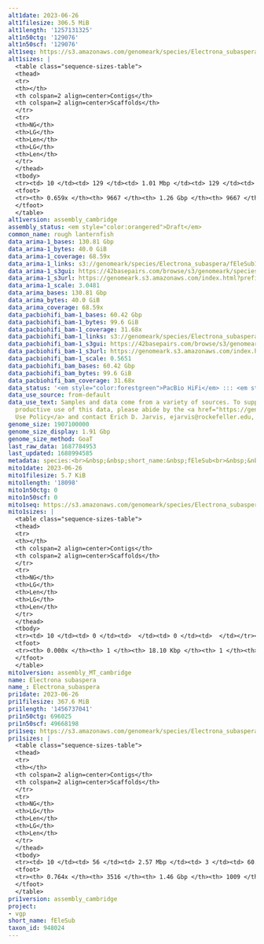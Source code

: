 ```yaml
---
alt1date: 2023-06-26
alt1filesize: 306.5 MiB
alt1length: '1257131325'
alt1n50ctg: '129076'
alt1n50scf: '129076'
alt1seq: https://s3.amazonaws.com/genomeark/species/Electrona_subaspera/fEleSub1/assembly_cambridge/fEleSub1.alt.asm.20230626.fasta.gz
alt1sizes: |
  <table class="sequence-sizes-table">
  <thead>
  <tr>
  <th></th>
  <th colspan=2 align=center>Contigs</th>
  <th colspan=2 align=center>Scaffolds</th>
  </tr>
  <tr>
  <th>NG</th>
  <th>LG</th>
  <th>Len</th>
  <th>LG</th>
  <th>Len</th>
  </tr>
  </thead>
  <tbody>
  <tr><td> 10 </td><td> 129 </td><td> 1.01 Mbp </td><td> 129 </td><td> 1.01 Mbp </td></tr><tr><td> 20 </td><td> 382 </td><td> 0.59 Mbp </td><td> 382 </td><td> 0.59 Mbp </td></tr><tr><td> 30 </td><td> 782 </td><td> 386.80 Kbp </td><td> 782 </td><td> 386.80 Kbp </td></tr><tr><td> 40 </td><td> 1410 </td><td> 241.55 Kbp </td><td> 1410 </td><td> 241.55 Kbp </td></tr><tr style="background-color:#cccccc;"><td> 50 </td><td> 2490 </td><td> 129.08 Kbp </td><td> 2490 </td><td> 129.08 Kbp </td></tr><tr><td> 60 </td><td> 5035 </td><td> 41.59 Kbp </td><td> 5035 </td><td> 41.59 Kbp </td></tr><tr><td> 70 </td><td> 0 </td><td>  </td><td> 0 </td><td>  </td></tr><tr><td> 80 </td><td> 0 </td><td>  </td><td> 0 </td><td>  </td></tr><tr><td> 90 </td><td> 0 </td><td>  </td><td> 0 </td><td>  </td></tr><tr><td> 100 </td><td> 0 </td><td>  </td><td> 0 </td><td>  </td></tr></tbody>
  <tfoot>
  <tr><th> 0.659x </th><th> 9667 </th><th> 1.26 Gbp </th><th> 9667 </th><th> 1.26 Gbp </th></tr>
  </tfoot>
  </table>
alt1version: assembly_cambridge
assembly_status: <em style="color:orangered">Draft</em>
common_name: rough lanternfish
data_arima-1_bases: 130.81 Gbp
data_arima-1_bytes: 40.0 GiB
data_arima-1_coverage: 68.59x
data_arima-1_links: s3://genomeark/species/Electrona_subaspera/fEleSub1/genomic_data/arima/<br>
data_arima-1_s3gui: https://42basepairs.com/browse/s3/genomeark/species/Electrona_subaspera/fEleSub1/genomic_data/arima/
data_arima-1_s3url: https://genomeark.s3.amazonaws.com/index.html?prefix=species/Electrona_subaspera/fEleSub1/genomic_data/arima/
data_arima-1_scale: 3.0481
data_arima_bases: 130.81 Gbp
data_arima_bytes: 40.0 GiB
data_arima_coverage: 68.59x
data_pacbiohifi_bam-1_bases: 60.42 Gbp
data_pacbiohifi_bam-1_bytes: 99.6 GiB
data_pacbiohifi_bam-1_coverage: 31.68x
data_pacbiohifi_bam-1_links: s3://genomeark/species/Electrona_subaspera/fEleSub1/genomic_data/pacbio_hifi/<br>
data_pacbiohifi_bam-1_s3gui: https://42basepairs.com/browse/s3/genomeark/species/Electrona_subaspera/fEleSub1/genomic_data/pacbio_hifi/
data_pacbiohifi_bam-1_s3url: https://genomeark.s3.amazonaws.com/index.html?prefix=species/Electrona_subaspera/fEleSub1/genomic_data/pacbio_hifi/
data_pacbiohifi_bam-1_scale: 0.5651
data_pacbiohifi_bam_bases: 60.42 Gbp
data_pacbiohifi_bam_bytes: 99.6 GiB
data_pacbiohifi_bam_coverage: 31.68x
data_status: '<em style="color:forestgreen">PacBio HiFi</em> ::: <em style="color:forestgreen">Arima</em>'
data_use_source: from-default
data_use_text: Samples and data come from a variety of sources. To support fair and
  productive use of this data, please abide by the <a href="https://genome10k.soe.ucsc.edu/data-use-policies/">Data
  Use Policy</a> and contact Erich D. Jarvis, ejarvis@rockefeller.edu, with any questions.
genome_size: 1907100000
genome_size_display: 1.91 Gbp
genome_size_method: GoaT
last_raw_data: 1687784953
last_updated: 1688994585
metadata: species:<br>&nbsp;&nbsp;short_name:&nbsp;fEleSub<br>&nbsp;&nbsp;name:&nbsp;Electrona&nbsp;subaspera<br>&nbsp;&nbsp;taxon_id:&nbsp;948024<br>&nbsp;&nbsp;common_name:&nbsp;rough&nbsp;lanternfish<br>&nbsp;&nbsp;order:<br>&nbsp;&nbsp;&nbsp;&nbsp;name:&nbsp;Myctophiformes<br>&nbsp;&nbsp;family:<br>&nbsp;&nbsp;&nbsp;&nbsp;name:&nbsp;Myctophidae<br>&nbsp;&nbsp;individuals:<br>&nbsp;&nbsp;&nbsp;&nbsp;-&nbsp;short_name:&nbsp;fEleSub1<br>&nbsp;&nbsp;&nbsp;&nbsp;&nbsp;&nbsp;biosample_id:&nbsp;SAMEA12815436<br>&nbsp;&nbsp;&nbsp;&nbsp;&nbsp;&nbsp;sex:&nbsp;female<br>&nbsp;&nbsp;genome_size:&nbsp;1907100000<br>&nbsp;&nbsp;genome_size_method:&nbsp;GoaT<br>&nbsp;&nbsp;project:&nbsp;[&nbsp;vgp&nbsp;]<br>
mito1date: 2023-06-26
mito1filesize: 5.7 KiB
mito1length: '18098'
mito1n50ctg: 0
mito1n50scf: 0
mito1seq: https://s3.amazonaws.com/genomeark/species/Electrona_subaspera/fEleSub1/assembly_MT_cambridge/fEleSub1.MT.20230626.fasta.gz
mito1sizes: |
  <table class="sequence-sizes-table">
  <thead>
  <tr>
  <th></th>
  <th colspan=2 align=center>Contigs</th>
  <th colspan=2 align=center>Scaffolds</th>
  </tr>
  <tr>
  <th>NG</th>
  <th>LG</th>
  <th>Len</th>
  <th>LG</th>
  <th>Len</th>
  </tr>
  </thead>
  <tbody>
  <tr><td> 10 </td><td> 0 </td><td>  </td><td> 0 </td><td>  </td></tr><tr><td> 20 </td><td> 0 </td><td>  </td><td> 0 </td><td>  </td></tr><tr><td> 30 </td><td> 0 </td><td>  </td><td> 0 </td><td>  </td></tr><tr><td> 40 </td><td> 0 </td><td>  </td><td> 0 </td><td>  </td></tr><tr style="background-color:#cccccc;"><td> 50 </td><td> 0 </td><td style="background-color:#ff8888;">  </td><td> 0 </td><td style="background-color:#ff8888;">  </td></tr><tr><td> 60 </td><td> 0 </td><td>  </td><td> 0 </td><td>  </td></tr><tr><td> 70 </td><td> 0 </td><td>  </td><td> 0 </td><td>  </td></tr><tr><td> 80 </td><td> 0 </td><td>  </td><td> 0 </td><td>  </td></tr><tr><td> 90 </td><td> 0 </td><td>  </td><td> 0 </td><td>  </td></tr><tr><td> 100 </td><td> 0 </td><td>  </td><td> 0 </td><td>  </td></tr></tbody>
  <tfoot>
  <tr><th> 0.000x </th><th> 1 </th><th> 18.10 Kbp </th><th> 1 </th><th> 18.10 Kbp </th></tr>
  </tfoot>
  </table>
mito1version: assembly_MT_cambridge
name: Electrona subaspera
name_: Electrona_subaspera
pri1date: 2023-06-26
pri1filesize: 367.6 MiB
pri1length: '1456737041'
pri1n50ctg: 696025
pri1n50scf: 49668198
pri1seq: https://s3.amazonaws.com/genomeark/species/Electrona_subaspera/fEleSub1/assembly_cambridge/fEleSub1.pri.asm.20230626.fasta.gz
pri1sizes: |
  <table class="sequence-sizes-table">
  <thead>
  <tr>
  <th></th>
  <th colspan=2 align=center>Contigs</th>
  <th colspan=2 align=center>Scaffolds</th>
  </tr>
  <tr>
  <th>NG</th>
  <th>LG</th>
  <th>Len</th>
  <th>LG</th>
  <th>Len</th>
  </tr>
  </thead>
  <tbody>
  <tr><td> 10 </td><td> 56 </td><td> 2.57 Mbp </td><td> 3 </td><td> 60.72 Mbp </td></tr><tr><td> 20 </td><td> 143 </td><td> 1.93 Mbp </td><td> 6 </td><td> 60.09 Mbp </td></tr><tr><td> 30 </td><td> 261 </td><td> 1.38 Mbp </td><td> 10 </td><td> 56.37 Mbp </td></tr><tr><td> 40 </td><td> 425 </td><td> 0.99 Mbp </td><td> 13 </td><td> 51.47 Mbp </td></tr><tr style="background-color:#cccccc;"><td> 50 </td><td> 657 </td><td style="background-color:#ff8888;"> 0.70 Mbp </td><td> 17 </td><td style="background-color:#88ff88;"> 49.67 Mbp </td></tr><tr><td> 60 </td><td> 1006 </td><td> 426.94 Kbp </td><td> 21 </td><td> 42.58 Mbp </td></tr><tr><td> 70 </td><td> 1672 </td><td> 178.72 Kbp </td><td> 70 </td><td> 0.98 Mbp </td></tr><tr><td> 80 </td><td> 0 </td><td>  </td><td> 0 </td><td>  </td></tr><tr><td> 90 </td><td> 0 </td><td>  </td><td> 0 </td><td>  </td></tr><tr><td> 100 </td><td> 0 </td><td>  </td><td> 0 </td><td>  </td></tr></tbody>
  <tfoot>
  <tr><th> 0.764x </th><th> 3516 </th><th> 1.46 Gbp </th><th> 1009 </th><th> 1.46 Gbp </th></tr>
  </tfoot>
  </table>
pri1version: assembly_cambridge
project:
- vgp
short_name: fEleSub
taxon_id: 948024
---
```

